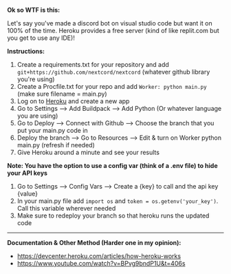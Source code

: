 
**Ok so WTF is this:**

Let's say you've made a discord bot on visual studio code but want it on 100% of the time. Heroku provides a free server (kind of like replit.com but you get to use any IDE)!
 
**Instructions:**

1. Create a requirements.txt for your repository and add `git+https://github.com/nextcord/nextcord` (whatever github library you're using) 
2. Create a Procfile.txt for your repo and add `Worker: python main.py` (make sure filename = main.py)
3. Log on to <a href = "https://id.heroku.com/login">Heroku</a> and create a new app 
4. Go to Settings --> Add Buildpack --> Add Python (Or whatever language you are using)
5. Go to Deploy --> Connect with Github --> Choose the branch that you put your main.py code in
6. Deploy the branch --> Go to Resources --> Edit & turn on Worker python main.py (refresh if needed)
7. Give Heroku around a minute and see your results

**Note: You have the option to use a config var (think of a .env file) to hide your API keys**

1. Go to Settings --> Config Vars --> Create a {key} to call and the api key {value}
2. In your main.py file add `import os` and `token = os.getenv('your_key')`. Call this variable wherever needed
3. Make sure to redeploy your branch so that heroku runs the updated code

<hr>

**Documentation & Other Method (Harder one in my opinion):**

- https://devcenter.heroku.com/articles/how-heroku-works
- https://www.youtube.com/watch?v=BPvg9bndP1U&t=406s
